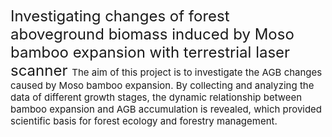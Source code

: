 <span style="font-size: 24px;">Investigating changes of forest aboveground biomass induced by Moso bamboo expansion with terrestrial laser scanner
<span style="font-size: 15px;">The aim of this project is to investigate the AGB changes caused by Moso bamboo expansion. By collecting and analyzing the data of different growth stages, the dynamic relationship between bamboo expansion and AGB accumulation is revealed, which provided scientific basis for forest ecology and forestry management.
